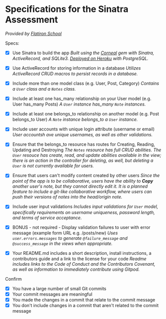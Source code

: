 # Specifications for the Sinatra Assessment
_Provided by [Flatiron School](https://github.com/learn-co-students/sinatra-cms-app-assessment-v-000/blob/master/spec.md)_

Specs:
- [x] Use Sinatra to build the app
_Built using the [Corneal](https://thebrianemory.github.io/corneal/) gem with Sinatra, ActiveRecord, and SQLite3. [Deployed on Heroku](http://notenice.xyz) with PostgreSQL._

- [X] Use ActiveRecord for storing information in a database
_Utilizes ActiveRecord CRUD macros to persist records in a database._

- [X] Include more than one model class (e.g. User, Post, Category)
_Contains a `User` class and a `Notes` class._

- [X] Include at least one has_many relationship on your User model (e.g. User has_many Posts)
_A `User` instance has_many `Note` instances._

- [X] Include at least one belongs_to relationship on another model (e.g. Post belongs_to User)
_A `Note` instance belongs_to a `User` instance._

- [X] Include user accounts with unique login attribute (username or email)
_User accountsh ave unique usernames, as well as other validations._

- [X] Ensure that the belongs_to resource has routes for Creating, Reading, Updating and Destroying
_The `Notes` resource has full CRUD abilities. The `User` resouce has create, read, and update abilities available in the view; there is an action in the controller for deleting, as well, but deleting a `User` is not currently available for users._

- [X] Ensure that users can't modify content created by other users
_Since the point of the app is to be collaborative, users have the ability to __Copy__ another user's note, but they cannot directly edit it. It is a planned feature to include a git-like collaborative workflow, where users can push their versions of notes into the head/origin note._

- [X] Include user input validations
_Includes input validations for `User` model, specifically requirements on username uniqueness, password length, and terms of service acceptance._

- [X] BONUS - not required - Display validation failures to user with error message (example form URL e.g. /posts/new)
_Uses `user.errors.messages` to generate `@failure_message` and `@success_message` in the views when appropriate._

- [X] Your README.md includes a short description, install instructions, a contributors guide and a link to the license for your code
_Readme includes links to the Code of Conduct and the Contributors Covenant, as well as information to immediately contribute using Gitpod._

Confirm
- [X] You have a large number of small Git commits
- [X] Your commit messages are meaningful
- [X] You made the changes in a commit that relate to the commit message
- [X] You don't include changes in a commit that aren't related to the commit message